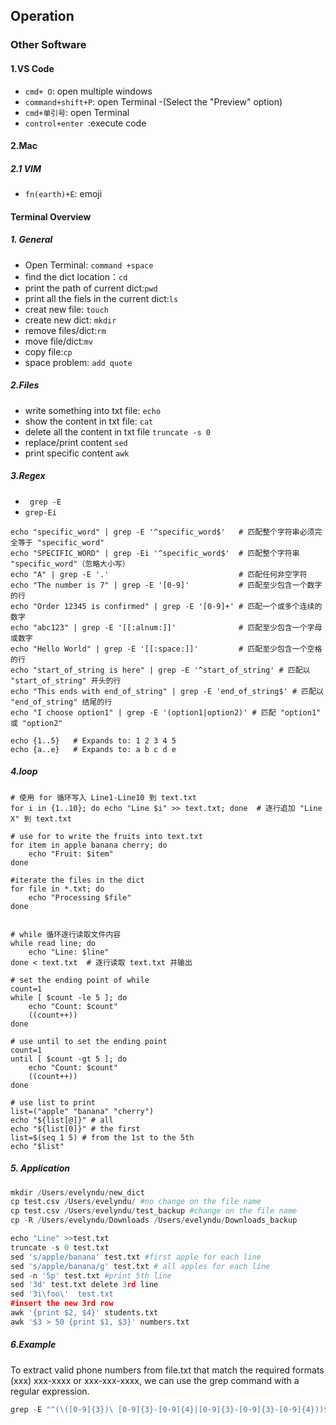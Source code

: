 
## Operation


### Other Software

#### 1.VS Code
- `cmd+ O`: open multiple windows
- `command+shift+P`: open Terminal -(Select the "Preview" option)
-  `cmd+单引号`: open Terminal
- `control+enter `:execute code


#### 2.Mac

##### 2.1 VIM
- `fn(earth)+E`: emoji 

#### Terminal Overview

##### 1. General
- Open Terminal: `command +space`
- find the dict location：`cd`
- print the path of current dict:`pwd`
- print all the fiels in the current dict:`ls`
- creat new file: `touch`
- create new dict: `mkdir`
- remove files/dict:`rm`
- move file/dict:`mv`
- copy file:`cp`
- space problem: `add quote`

##### 2.Files
- write something into txt file: `echo`
- show the content in txt file: `cat`
- delete all the content in txt file `truncate -s 0`
- replace/print content `sed`
- print specific content `awk`

##### 3.Regex
- ` grep -E`
- `grep-Ei`

```text
echo "specific_word" | grep -E '^specific_word$'   # 匹配整个字符串必须完全等于 "specific_word"
echo "SPECIFIC_WORD" | grep -Ei '^specific_word$'  # 匹配整个字符串 "specific_word"（忽略大小写）
echo "A" | grep -E '.'                             # 匹配任何非空字符
echo "The number is 7" | grep -E '[0-9]'           # 匹配至少包含一个数字的行
echo "Order 12345 is confirmed" | grep -E '[0-9]+' # 匹配一个或多个连续的数字
echo "abc123" | grep -E '[[:alnum:]]'              # 匹配至少包含一个字母或数字
echo "Hello World" | grep -E '[[:space:]]'         # 匹配至少包含一个空格的行
echo "start_of_string is here" | grep -E '^start_of_string' # 匹配以 "start_of_string" 开头的行
echo "This ends with end_of_string" | grep -E 'end_of_string$' # 匹配以 "end_of_string" 结尾的行
echo "I choose option1" | grep -E '(option1|option2)' # 匹配 "option1" 或 "option2"

echo {1..5}   # Expands to: 1 2 3 4 5
echo {a..e}   # Expands to: a b c d e
```

##### 4.loop
```text
# 使用 for 循环写入 Line1-Line10 到 text.txt
for i in {1..10}; do echo "Line $i" >> text.txt; done  # 逐行追加 "Line X" 到 text.txt

# use for to write the fruits into text.txt
for item in apple banana cherry; do
    echo "Fruit: $item"
done

#iterate the files in the dict
for file in *.txt; do
    echo "Processing $file"
done


# while 循环逐行读取文件内容
while read line; do
    echo "Line: $line"
done < text.txt  # 逐行读取 text.txt 并输出

# set the ending point of while
count=1
while [ $count -le 5 ]; do
    echo "Count: $count"
    ((count++))
done

# use until to set the ending point
count=1
until [ $count -gt 5 ]; do
    echo "Count: $count"
    ((count++))
done

# use list to print
list=("apple" "banana" "cherry")
echo "${list[@]}" # all
echo "${list[0]}" # the first
list=$(seq 1 5) # from the 1st to the 5th
echo "$list"
```

##### 5. Application

```python
mkdir /Users/evelyndu/new_dict
cp test.csv /Users/evelyndu/ #no change on the file name
cp test.csv /Users/evelyndu/test_backup #change on the file name
cp -R /Users/evelyndu/Downloads /Users/evelyndu/Downloads_backup

echo "Line" >>test.txt
truncate -s 0 test.txt
sed 's/apple/banana' test.txt #first apple for each line
sed 's/apple/banana/g' test.txt # all apples for each line
sed -n '5p' test.txt #print 5th line
sed '3d' test.txt delete 3rd line
sed '3i\foo\'  test.txt  
#insert the new 3rd row
awk '{print $2, $4}' students.txt
awk '$3 > 50 {print $1, $3}' numbers.txt

```

##### 6.Example

To extract valid phone numbers from file.txt that match the required formats (xxx) xxx-xxxx or xxx-xxx-xxxx, we can use the grep command with a regular expression.
```python
grep -E "^(\([0-9]{3})\ [0-9]{3}-[0-9]{4}|[0-9]{3}-[0-9]{3}-[0-9]{4}))$"
```